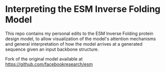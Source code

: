 # Interpreting the ESM Inverse Folding Model

This repo contains my personal edits to the ESM Inverse Folding protein design model, to allow visualization of the model's attention mechanisms and general interpretation of how the model arrives at a generated sequence given an input backbone structure.

Fork of the original model available at https://github.com/facebookresearch/esm
